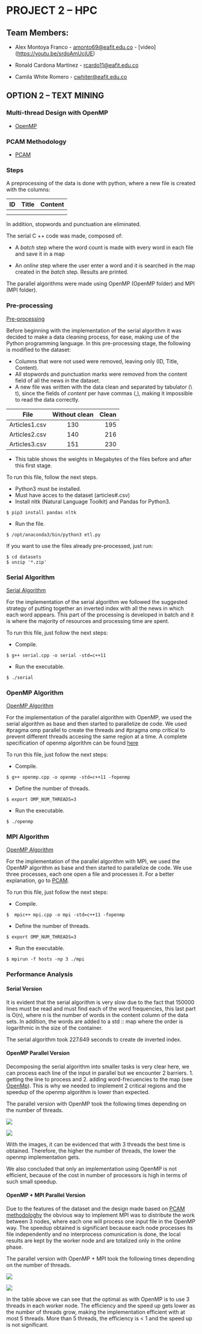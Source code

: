 # PROJECT 2 – HPC

## Team Members:

* Alex Montoya Franco - amonto69@eafit.edu.co - [video] (https://youtu.be/srdoAmUcjUE)

* Ronald Cardona Martínez - rcardo11@eafit.edu.co

* Camila White Romero - cwhiter@eafit.edu.co


##  OPTION 2 – TEXT MINING

### Multi-thread Design with OpenMP
* [OpenMP](openmp.md)

### PCAM Methodology
* [PCAM](pcam.md)


### Steps

A preprocessing of the data is done with python, where a new file is created with the columns:

| ID            | Title         | Content  |
| ------------- |:-------------:| --------:|
|               |               |          |
|               |               |          |

In addition, stopwords and punctuation are eliminated.

The serial C ++ code was made, composed of:

* A *batch* step where the word count is made with every word in each file and save it in a map
 
* An *online* step where the user enter a word and it is searched in the map created in the *batch* step.
Results are printed.

The parallel algorithms were made using OpenMP (OpenMP folder) and MPI (MPI folder).

### Pre-processing

[Pre-processing](serial/etl.py)

Before beginning with the implementation of the serial algorithm it was decided to make a data cleaning process, for ease, making use of the Python programming language. In this pre-processing stage, the following is modified to the dataset:

* Columns that were not used were removed, leaving only (ID, Title, Content).
* All stopwords and punctuation marks were removed from the content field of all the news in the dataset.
* A new file was written with the data clean and separated by tabulator (\ t), since the fields of *content* per have commas (,), making it impossible to read the data correctly.

| File          | Without clean | Clean    |
| ------------- |:-------------:| --------:|
| Articles1.csv | 130           | 195      |
| Articles2.csv | 140           | 216      |
| Articles3.csv | 151           | 230      |
* This table shows the weights in Megabytes of the files before and after this first stage.

To run this file, follow the next steps.
* Python3 must be installed.
* Must have acces to the dataset (articles#.csv)
* Install nltk (Natural Language Toolkit) and Pandas for Python3.
```
$ pip3 install pandas nltk
```
* Run the file.
```
$ /opt/anaconda3/bin/python3 etl.py
```

If you want to use the files already pre-processed, just run:
```
$ cd datasets
$ unzip '*.zip'
```

### Serial Algorithm

[Serial Algorithm](serial/serial.cpp)

For the implementation of the serial algorithm we followed the suggested strategy of putting together an inverted index with all the news in which each word appears. This part of the processing is developed in batch and it is where the majority of resources and processing time are spent.

To run this file, just follow the next steps:
* Compile.
```
$ g++ serial.cpp -o serial -std=c++11
```
* Run the executable.
```
$ ./serial
```

### OpenMP Algorithm

[OpenMP Algorithm](openmp/openmp.py)

For the implementation of the parallel algorithm with OpenMP, we used the serial algorithm as base and then started to parallelize de code. 
We used #pragma omp parallel to create the threads and #pragma omp critical to prevent different threads accesing the same region at a time. A complete specification of openmp algorithm can be found [here](openmp.md)

To run this file, just follow the next steps:
* Compile.
```
$ g++ openmp.cpp -o openmp -std=c++11 -fopenmp
```
* Define the number of threads.
```
$ export OMP_NUM_THREADS=3
```
* Run the executable.
```
$ ./openmp
```

### MPI Algorithm

[OpenMP Algorithm](openmp/openmp.py)

For the implementation of the parallel algorithm with MPI, we used the OpenMP algorithm as base and then started to parallelize de code. 
We use three processes, each one open a file and processes it. 
For a better explanation, go to [PCAM](pcam.md).

To run this file, just follow the next steps:
* Compile.
```
$  mpic++ mpi.cpp -o mpi -std=c++11 -fopenmp
```
* Define the number of threads.
```
$ export OMP_NUM_THREADS=3
```
* Run the executable.
```
$ mpirun -f hosts -np 3 ./mpi
```

### Performance Analysis

#### Serial Version
It is evident that the serial algorithm is very slow due to the fact that 150000 lines must be read and must find each of the word frequencies, this last part is O(n), where n is the number of words in the content column of the data sets. In addition, the words are added to a std :: map where the order is logarithmic in the size of the container.

The serial algorithm took 227.649 seconds to create de inverted index. 

#### OpenMP Parallel Version

Decomposing the serial algorithm into smaller tasks is very clear here, we can process each line of the input in parallel but we encounter 2 barriers. 1. getting the line to process and 2.  adding word-frecuencies to the map (see [OpenMp](openmp.md)). This is why we needed to implement 2 critical regions and the speedup of the openmp algorithm is lower than expected.

The parallel version with OpenMP took the following times depending on the number of threads. 

![](./fotos/tablaOpenMP.png)

![](./fotos/OPENMP.png)

With the images, it can be evidenced that with 3 threads the best time is obtained. Therefore, the higher the number of threads, the lower the openmp implementation gets.

We also concluded that only an implementation using OpenMP is not efficient, because of the cost in number of processors is high in terms of such small speedup.

#### OpenMP + MPI Parallel Version
Due to the features of the dataset and the design made based on [PCAM methodologhy](pcam.md) the obvious way to implement MPI was to distribute the work between 3 nodes, where each one will process one input file in the OpenMP way.
The speedup obtained is significant because each node processes its file independently and no interprocess comunication is done, the local results are kept by the worker node and are totalized only in the online phase.

The parallel version with OpenMP + MPI took the following times depending on the number of threads.

![](./fotos/tablaMPI.png)

![](./fotos/MPI.png)

In the table above we can see that the optimal as with OpenMP is to use 3 threads in each worker node.
The efficiency and the speed up gets lower as the number of threads grow, making the implementation efficient with at most 5 threads. More than 5 threads, the efficiency is < 1 and the speed up is not significant.
